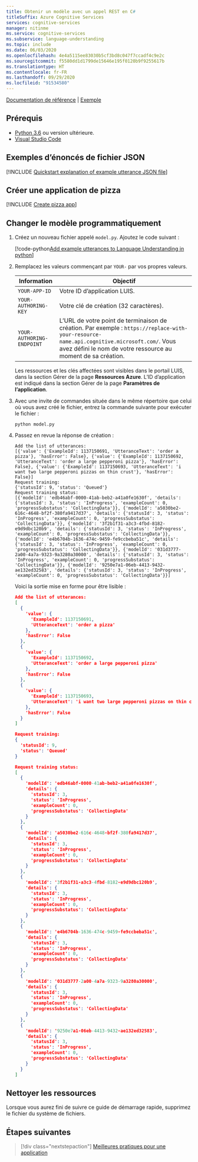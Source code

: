 ```yaml
---
title: Obtenir un modèle avec un appel REST en C#
titleSuffix: Azure Cognitive Services
services: cognitive-services
manager: nitinme
ms.service: cognitive-services
ms.subservice: language-understanding
ms.topic: include
ms.date: 06/03/2020
ms.openlocfilehash: 4e4a5115ee83030b5cf3bd8c047f7ccadf4c9e2c
ms.sourcegitcommit: f5580dd1d1799de15646e195f0120b9f9255617b
ms.translationtype: HT
ms.contentlocale: fr-FR
ms.lasthandoff: 09/29/2020
ms.locfileid: "91534580"
---
```

[Documentation de référence](https://westeurope.dev.cognitive.microsoft.com/docs/services/luis-programmatic-apis-v3-0-preview/operations/5890b47c39e2bb052c5b9c45) | [Exemple](https://github.com/Azure-Samples/cognitive-services-quickstart-code/blob/master/python/LUIS/python-model-with-rest/model.py)

## <a name="prerequisites"></a>Prérequis

* [Python 3.6](https://www.python.org/downloads/) ou version ultérieure.
* [Visual Studio Code](https://code.visualstudio.com/)

## <a name="example-utterances-json-file"></a>Exemples d’énoncés de fichier JSON

[!INCLUDE [Quickstart explanation of example utterance JSON file](get-started-get-model-json-example-utterances.md)]

## <a name="create-pizza-app"></a>Créer une application de pizza

[!INCLUDE [Create pizza app](get-started-get-model-create-pizza-app.md)]

## <a name="change-model-programmatically"></a>Changer le modèle programmatiquement

1. Créez un nouveau fichier appelé `model.py`. Ajoutez le code suivant :

    [!code-python[Add example utterances to Language Understanding in python](~/cognitive-services-quickstart-code/python/LUIS/python-model-with-rest/model.py)]

1. Remplacez les valeurs commençant par `YOUR-` par vos propres valeurs.

    |Information|Objectif|
    |--|--|
    |`YOUR-APP-ID`| Votre ID d’application LUIS. |
    |`YOUR-AUTHORING-KEY`|Votre clé de création (32 caractères).|
    |`YOUR-AUTHORING-ENDPOINT`| L’URL de votre point de terminaison de création. Par exemple : `https://replace-with-your-resource-name.api.cognitive.microsoft.com/`. Vous avez défini le nom de votre ressource au moment de sa création.|

    Les ressources et les clés affectées sont visibles dans le portail LUIS, dans la section Gérer de la page **Ressources Azure**. L’ID d’application est indiqué dans la section Gérer de la page **Paramètres de l’application**.

1. Avec une invite de commandes située dans le même répertoire que celui où vous avez créé le fichier, entrez la commande suivante pour exécuter le fichier :

    ```console
    python model.py
    ```

1. Passez en revue la réponse de création :

    ```console
    Add the list of utterances:
    [{'value': {'ExampleId': 1137150691, 'UtteranceText': 'order a pizza'}, 'hasError': False}, {'value': {'ExampleId': 1137150692, 'UtteranceText': 'order a large pepperoni pizza'}, 'hasError': False}, {'value': {'ExampleId': 1137150693, 'UtteranceText': 'i want two large pepperoni pizzas on thin crust'}, 'hasError': False}]
    Request training:
    {'statusId': 9, 'status': 'Queued'}
    Request training status:
    [{'modelId': 'edb46abf-0000-41ab-beb2-a41a0fe1630f', 'details': {'statusId': 3, 'status': 'InProgress', 'exampleCount': 0, 'progressSubstatus': 'CollectingData'}}, {'modelId': 'a5030be2-616c-4648-bf2f-380fa9417d37', 'details': {'statusId': 3, 'status': 'InProgress', 'exampleCount': 0, 'progressSubstatus': 'CollectingData'}}, {'modelId': '3f2b1f31-a3c3-4fbd-8182-e9d9dbc120b9', 'details': {'statusId': 3, 'status': 'InProgress', 'exampleCount': 0, 'progressSubstatus': 'CollectingData'}}, {'modelId': 'e4b6704b-1636-474c-9459-fe9ccbeba51c', 'details': {'statusId': 3, 'status': 'InProgress', 'exampleCount': 0, 'progressSubstatus': 'CollectingData'}}, {'modelId': '031d3777-2a00-4a7a-9323-9a3280a30000', 'details': {'statusId': 3, 'status': 'InProgress', 'exampleCount': 0, 'progressSubstatus': 'CollectingData'}}, {'modelId': '9250e7a1-06eb-4413-9432-ae132ed32583', 'details': {'statusId': 3, 'status': 'InProgress', 'exampleCount': 0, 'progressSubstatus': 'CollectingData'}}]
    ```

    Voici la sortie mise en forme pour être lisible :

    ```json
    Add the list of utterances:
    [
      {
        'value': {
          'ExampleId': 1137150691,
          'UtteranceText': 'order a pizza'
        },
        'hasError': False
      },
      {
        'value': {
          'ExampleId': 1137150692,
          'UtteranceText': 'order a large pepperoni pizza'
        },
        'hasError': False
      },
      {
        'value': {
          'ExampleId': 1137150693,
          'UtteranceText': 'i want two large pepperoni pizzas on thin crust'
        },
        'hasError': False
      }
    ]

    Request training:
    {
      'statusId': 9,
      'status': 'Queued'
    }

    Request training status:
    [
      {
        'modelId': 'edb46abf-0000-41ab-beb2-a41a0fe1630f',
        'details': {
          'statusId': 3,
          'status': 'InProgress',
          'exampleCount': 0,
          'progressSubstatus': 'CollectingData'
        }
      },
      {
        'modelId': 'a5030be2-616c-4648-bf2f-380fa9417d37',
        'details': {
          'statusId': 3,
          'status': 'InProgress',
          'exampleCount': 0,
          'progressSubstatus': 'CollectingData'
        }
      },
      {
        'modelId': '3f2b1f31-a3c3-4fbd-8182-e9d9dbc120b9',
        'details': {
          'statusId': 3,
          'status': 'InProgress',
          'exampleCount': 0,
          'progressSubstatus': 'CollectingData'
        }
      },
      {
        'modelId': 'e4b6704b-1636-474c-9459-fe9ccbeba51c',
        'details': {
          'statusId': 3,
          'status': 'InProgress',
          'exampleCount': 0,
          'progressSubstatus': 'CollectingData'
        }
      },
      {
        'modelId': '031d3777-2a00-4a7a-9323-9a3280a30000',
        'details': {
          'statusId': 3,
          'status': 'InProgress',
          'exampleCount': 0,
          'progressSubstatus': 'CollectingData'
        }
      },
      {
        'modelId': '9250e7a1-06eb-4413-9432-ae132ed32583',
        'details': {
          'statusId': 3,
          'status': 'InProgress',
          'exampleCount': 0,
          'progressSubstatus': 'CollectingData'
        }
      }
    ]
    ```

## <a name="clean-up-resources"></a>Nettoyer les ressources

Lorsque vous aurez fini de suivre ce guide de démarrage rapide, supprimez le fichier du système de fichiers.

## <a name="next-steps"></a>Étapes suivantes

> [!div class="nextstepaction"]
> [Meilleures pratiques pour une application](../luis-concept-best-practices.md)
